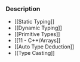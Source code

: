 ### Description
* [[Static Typing]]
* [[Dynamic Typing]]
* [[Primitive Types]]
* [[11 - C++/Arrays]]
* [[Auto Type Deduction]]
* [[Type Casting]]